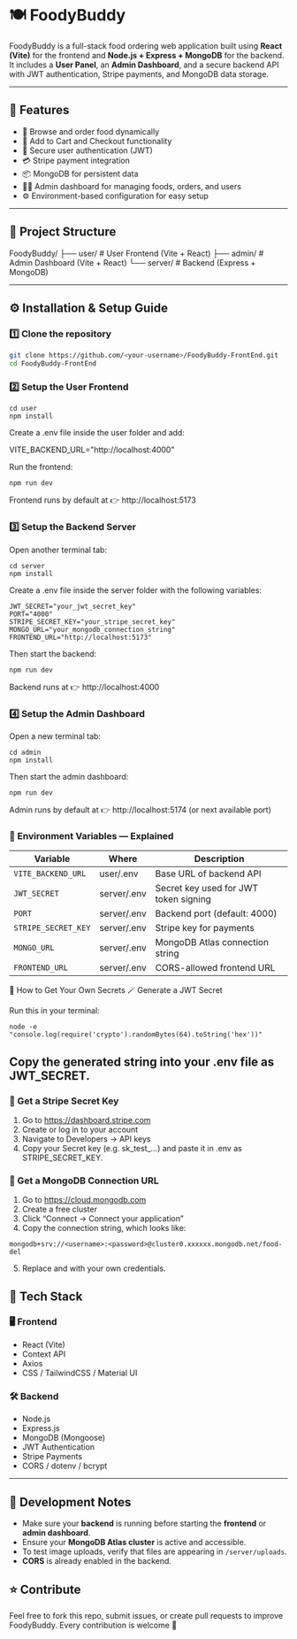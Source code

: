 # 🍽️ FoodyBuddy

FoodyBuddy is a full-stack food ordering web application built using **React (Vite)** for the frontend and **Node.js + Express + MongoDB** for the backend.  
It includes a **User Panel**, an **Admin Dashboard**, and a secure backend API with JWT authentication, Stripe payments, and MongoDB data storage.

---

## 🚀 Features

- 🍕 Browse and order food dynamically  
- 🛒 Add to Cart and Checkout functionality  
- 🔐 Secure user authentication (JWT)  
- 💳 Stripe payment integration  
- 📦 MongoDB for persistent data  
- 🧑‍💼 Admin dashboard for managing foods, orders, and users  
- ⚙️ Environment-based configuration for easy setup  

---

## 🧭 Project Structure

FoodyBuddy/
├── user/ # User Frontend (Vite + React)
├── admin/ # Admin Dashboard (Vite + React)
└── server/ # Backend (Express + MongoDB)

---

## ⚙️ Installation & Setup Guide

### 1️⃣ Clone the repository
```bash
git clone https://github.com/<your-username>/FoodyBuddy-FrontEnd.git
cd FoodyBuddy-FrontEnd
```

### 2️⃣ Setup the User Frontend
```
cd user
npm install
```
Create a .env file inside the user folder and add:

VITE_BACKEND_URL="http://localhost:4000"

Run the frontend:
```
npm run dev
```

Frontend runs by default at 👉 http://localhost:5173

### 3️⃣ Setup the Backend Server
Open another terminal tab:
```
cd server
npm install
```

Create a .env file inside the server folder with the following variables:
```
JWT_SECRET="your_jwt_secret_key"
PORT="4000"
STRIPE_SECRET_KEY="your_stripe_secret_key"
MONGO_URL="your_mongodb_connection_string"
FRONTEND_URL="http://localhost:5173"
```
Then start the backend:
```
npm run dev
```
Backend runs at 👉 http://localhost:4000

### 4️⃣ Setup the Admin Dashboard
Open a new terminal tab:
```
cd admin
npm install
```
Then start the admin dashboard:
```
npm run dev
```

Admin runs by default at 👉 http://localhost:5174
 (or next available port)

 ### 🔑 Environment Variables — Explained

 | Variable            | Where       | Description                           |
| ------------------- | ----------- | ------------------------------------- |
| `VITE_BACKEND_URL`  | user/.env   | Base URL of backend API               |
| `JWT_SECRET`        | server/.env | Secret key used for JWT token signing |
| `PORT`              | server/.env | Backend port (default: 4000)          |
| `STRIPE_SECRET_KEY` | server/.env | Stripe key for payments               |
| `MONGO_URL`         | server/.env | MongoDB Atlas connection string       |
| `FRONTEND_URL`      | server/.env | CORS-allowed frontend URL             |


🧠 How to Get Your Own Secrets
🪄 Generate a JWT Secret

Run this in your terminal:
```
node -e "console.log(require('crypto').randomBytes(64).toString('hex'))"
```

## Copy the generated string into your .env file as JWT_SECRET.

### 🧩 Get a Stripe Secret Key
1. Go to https://dashboard.stripe.com
2. Create or log in to your account
3. Navigate to Developers → API keys
4. Copy your Secret key (e.g. sk_test_...) and paste it in .env as STRIPE_SECRET_KEY.

### 🍃 Get a MongoDB Connection URL
1. Go to https://cloud.mongodb.com
2. Create a free cluster
3. Click “Connect → Connect your application”
4. Copy the connection string, which looks like:
```
mongodb+srv://<username>:<password>@cluster0.xxxxxx.mongodb.net/food-del
```
5. Replace <username> and <password> with your own credentials.

## 🧩 Tech Stack

### 🖥️ Frontend
- React (Vite)
- Context API
- Axios
- CSS / TailwindCSS / Material UI

### 🛠️ Backend
- Node.js
- Express.js
- MongoDB (Mongoose)
- JWT Authentication
- Stripe Payments
- CORS / dotenv / bcrypt

---

## 🧪 Development Notes

- Make sure your **backend** is running before starting the **frontend** or **admin dashboard**.
- Ensure your **MongoDB Atlas cluster** is active and accessible.
- To test image uploads, verify that files are appearing in `/server/uploads`.
- **CORS** is already enabled in the backend.


## ⭐ Contribute

Feel free to fork this repo, submit issues, or create pull requests to improve FoodyBuddy.
Every contribution is welcome 💙
